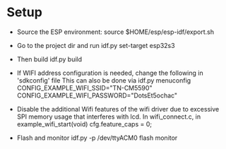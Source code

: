 # Setup #
- Source the ESP environment:
source $HOME/esp/esp-idf/export.sh

- Go to the project dir and run
idf.py set-target esp32s3

- Then build
idf.py build

- If WIFI address configuration is needed, change the following in 'sdkconfig' file
This can also be done via idf.py menuconfig
CONFIG_EXAMPLE_WIFI_SSID="TN-CM5590"
CONFIG_EXAMPLE_WIFI_PASSWORD="DotsEt5ochac"

- Disable the additional Wifi features of the wifi driver due to excessive SPI memory usage that interferes with lcd.
In wifi_connect.c, in example_wifi_start(void)
    cfg.feature_caps = 0;

- Flash and monitor
idf.py -p /dev/ttyACM0 flash monitor